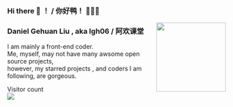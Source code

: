 ### Hi there 👋 ！ / 你好鸭！ 🐣🐥🐤

<!--
**lgh06/lgh06** is a ✨ _special_ ✨ repository because its `README.md` (this file) appears on your GitHub profile.

Here are some ideas to get you started:

- 🔭 I’m currently working on ...
- 🌱 I’m currently learning ...
- 👯 I’m looking to collaborate on ...
- 🤔 I’m looking for help with ...
- 💬 Ask me about ...
- 📫 How to reach me: ...
- 😄 Pronouns: ...
- ⚡ Fun fact: ...
-->  
<img align="right" src="https://github-readme-stats.vercel.app/api?username=lgh06&show_icons=true&theme=dark&hide_title=true" style="height:160px" />

### Daniel Gehuan Liu , aka lgh06 / 阿欢课堂  
I am mainly a front-end coder.  
Me, myself, may not have many awsome open source projects,    
however, my starred projects , and coders I am following, are gorgeous.    
  
<p align="left"> Visitor count<br> <img src="https://profile-counter.glitch.me/wenerme/count.svg" /></p>
